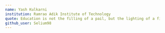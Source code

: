 ```yaml
---
name: Yash Kulkarni
institution: Ramrao Adik Institute of Technology
quote: Education is not the filling of a pail, but the lighting of a fire.
github_user: Selium98
---
```

